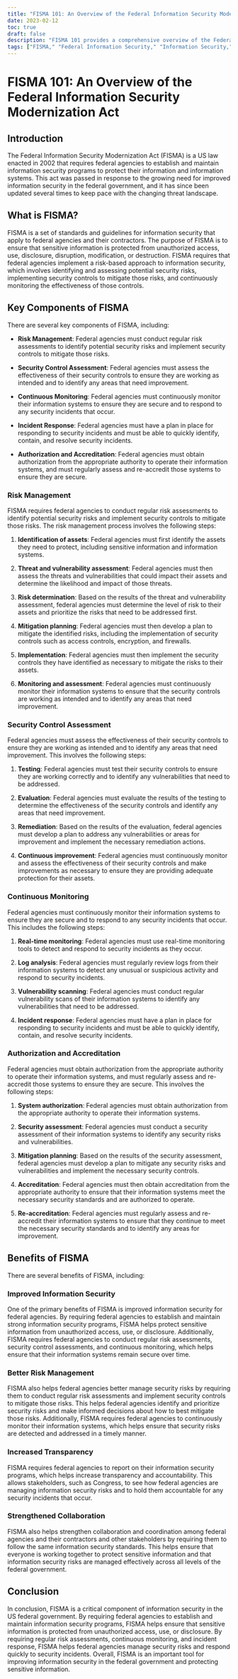 ```yaml
---
title: "FISMA 101: An Overview of the Federal Information Security Modernization Act"
date: 2023-02-12
toc: true
draft: false
description: "FISMA 101 provides a comprehensive overview of the Federal Information Security Modernization Act, including its key components, benefits, and requirements for federal agencies."
tags: ["FISMA," "Federal Information Security," "Information Security," "Risk Management," "Security Control Assessment," "Continuous Monitoring," "Incident Response," "Authorization and Accreditation," "Improved Information Security," "Better Risk Management," "Increased Transparency," "Strengthened Collaboration"]
---
```


# FISMA 101: An Overview of the Federal Information Security Modernization Act

## Introduction

The Federal Information Security Modernization Act (FISMA) is a US law enacted in 2002 that requires federal agencies to establish and maintain information security programs to protect their information and information systems. This act was passed in response to the growing need for improved information security in the federal government, and it has since been updated several times to keep pace with the changing threat landscape.

## What is FISMA?

FISMA is a set of standards and guidelines for information security that apply to federal agencies and their contractors. The purpose of FISMA is to ensure that sensitive information is protected from unauthorized access, use, disclosure, disruption, modification, or destruction. FISMA requires that federal agencies implement a risk-based approach to information security, which involves identifying and assessing potential security risks, implementing security controls to mitigate those risks, and continuously monitoring the effectiveness of those controls.

## Key Components of FISMA

There are several key components of FISMA, including:

- **Risk Management**: Federal agencies must conduct regular risk assessments to identify potential security risks and implement security controls to mitigate those risks.

- **Security Control Assessment**: Federal agencies must assess the effectiveness of their security controls to ensure they are working as intended and to identify any areas that need improvement.

- **Continuous Monitoring**: Federal agencies must continuously monitor their information systems to ensure they are secure and to respond to any security incidents that occur.

- **Incident Response**: Federal agencies must have a plan in place for responding to security incidents and must be able to quickly identify, contain, and resolve security incidents.

- **Authorization and Accreditation**: Federal agencies must obtain authorization from the appropriate authority to operate their information systems, and must regularly assess and re-accredit those systems to ensure they are secure.

### Risk Management

FISMA requires federal agencies to conduct regular risk assessments to identify potential security risks and implement security controls to mitigate those risks. The risk management process involves the following steps:

1. **Identification of assets**: Federal agencies must first identify the assets they need to protect, including sensitive information and information systems.

2. **Threat and vulnerability assessment**: Federal agencies must then assess the threats and vulnerabilities that could impact their assets and determine the likelihood and impact of those threats.

3. **Risk determination**: Based on the results of the threat and vulnerability assessment, federal agencies must determine the level of risk to their assets and prioritize the risks that need to be addressed first.

4. **Mitigation planning**: Federal agencies must then develop a plan to mitigate the identified risks, including the implementation of security controls such as access controls, encryption, and firewalls.

5. **Implementation**: Federal agencies must then implement the security controls they have identified as necessary to mitigate the risks to their assets.

6. **Monitoring and assessment**: Federal agencies must continuously monitor their information systems to ensure that the security controls are working as intended and to identify any areas that need improvement.

### Security Control Assessment

Federal agencies must assess the effectiveness of their security controls to ensure they are working as intended and to identify any areas that need improvement. This involves the following steps:

1. **Testing**: Federal agencies must test their security controls to ensure they are working correctly and to identify any vulnerabilities that need to be addressed.

2. **Evaluation**: Federal agencies must evaluate the results of the testing to determine the effectiveness of the security controls and identify any areas that need improvement.

3. **Remediation**: Based on the results of the evaluation, federal agencies must develop a plan to address any vulnerabilities or areas for improvement and implement the necessary remediation actions.

4. **Continuous improvement**: Federal agencies must continuously monitor and assess the effectiveness of their security controls and make improvements as necessary to ensure they are providing adequate protection for their assets.

### Continuous Monitoring

Federal agencies must continuously monitor their information systems to ensure they are secure and to respond to any security incidents that occur. This includes the following steps:

1. **Real-time monitoring**: Federal agencies must use real-time monitoring tools to detect and respond to security incidents as they occur.

2. **Log analysis**: Federal agencies must regularly review logs from their information systems to detect any unusual or suspicious activity and respond to security incidents.

3. **Vulnerability scanning**: Federal agencies must conduct regular vulnerability scans of their information systems to identify any vulnerabilities that need to be addressed.

4. **Incident response**: Federal agencies must have a plan in place for responding to security incidents and must be able to quickly identify, contain, and resolve security incidents.

### Authorization and Accreditation

Federal agencies must obtain authorization from the appropriate authority to operate their information systems, and must regularly assess and re-accredit those systems to ensure they are secure. This involves the following steps:

1. **System authorization**: Federal agencies must obtain authorization from the appropriate authority to operate their information systems.

2. **Security assessment**: Federal agencies must conduct a security assessment of their information systems to identify any security risks and vulnerabilities.

3. **Mitigation planning**: Based on the results of the security assessment, federal agencies must develop a plan to mitigate any security risks and vulnerabilities and implement the necessary security controls.

4. **Accreditation**: Federal agencies must then obtain accreditation from the appropriate authority to ensure that their information systems meet the necessary security standards and are authorized to operate.

5. **Re-accreditation**: Federal agencies must regularly assess and re-accredit their information systems to ensure that they continue to meet the necessary security standards and to identify any areas for improvement.

## Benefits of FISMA

There are several benefits of FISMA, including:

### Improved Information Security

One of the primary benefits of FISMA is improved information security for federal agencies. By requiring federal agencies to establish and maintain strong information security programs, FISMA helps protect sensitive information from unauthorized access, use, or disclosure. Additionally, FISMA requires federal agencies to conduct regular risk assessments, security control assessments, and continuous monitoring, which helps ensure that their information systems remain secure over time.

### Better Risk Management

FISMA also helps federal agencies better manage security risks by requiring them to conduct regular risk assessments and implement security controls to mitigate those risks. This helps federal agencies identify and prioritize security risks and make informed decisions about how to best mitigate those risks. Additionally, FISMA requires federal agencies to continuously monitor their information systems, which helps ensure that security risks are detected and addressed in a timely manner.

### Increased Transparency

FISMA requires federal agencies to report on their information security programs, which helps increase transparency and accountability. This allows stakeholders, such as Congress, to see how federal agencies are managing information security risks and to hold them accountable for any security incidents that occur.

### Strengthened Collaboration

FISMA also helps strengthen collaboration and coordination among federal agencies and their contractors and other stakeholders by requiring them to follow the same information security standards. This helps ensure that everyone is working together to protect sensitive information and that information security risks are managed effectively across all levels of the federal government.


## Conclusion

In conclusion, FISMA is a critical component of information security in the US federal government. By requiring federal agencies to establish and maintain information security programs, FISMA helps ensure that sensitive information is protected from unauthorized access, use, or disclosure. By requiring regular risk assessments, continuous monitoring, and incident response, FISMA helps federal agencies manage security risks and respond quickly to security incidents. Overall, FISMA is an important tool for improving information security in the federal government and protecting sensitive information.
